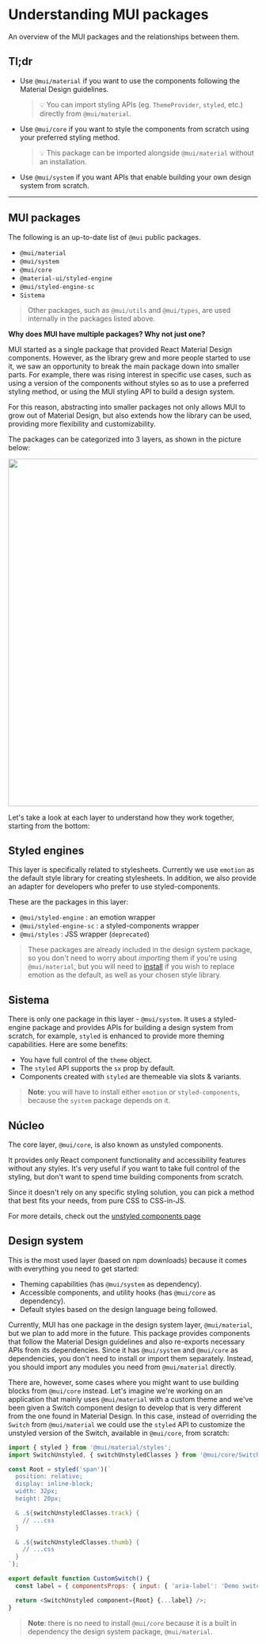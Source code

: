 # Understanding MUI packages

<p class="description">An overview of the MUI packages and the relationships between them.</p>

## Tl;dr

- Use `@mui/material` if you want to use the components following the Material Design guidelines.

  > 💡 You can import styling APIs (eg. `ThemeProvider`, `styled`, etc.) directly from `@mui/material`.
- Use `@mui/core` if you want to style the components from scratch using your preferred styling method.

  > 💡 This package can be imported alongside `@mui/material` without an installation.
- Use `@mui/system` if you want APIs that enable building your own design system from scratch.

---

## MUI packages

The following is an up-to-date list of `@mui` public packages.

- `@mui/material`
- `@mui/system`
- `@mui/core`
- `@material-ui/styled-engine`
- `@mui/styled-engine-sc`
- `Sistema`

> Other packages, such as `@mui/utils` and `@mui/types`, are used internally in the packages listed above.

**Why does MUI have multiple packages? Why not just one?**

MUI started as a single package that provided React Material Design components. However, as the library grew and more people started to use it, we saw an opportunity to break the main package down into smaller parts. For example, there was rising interest in specific use cases, such as using a version of the components without styles so as to use a preferred styling method, or using the MUI styling API to build a design system.

For this reason, abstracting into smaller packages not only allows MUI to grow out of Material Design, but also extends how the library can be used, providing more flexibility and customizability.

The packages can be categorized into 3 layers, as shown in the picture below:

<img src="/static/images/packages/mui-packages.png" style="width: 700px; max-width: 100%;" />

Let's take a look at each layer to understand how they work together, starting from the bottom:

## Styled engines

This layer is specifically related to stylesheets. Currently we use `emotion` as the default style library for creating stylesheets. In addition, we also provide an adapter for developers who prefer to use styled-components.

These are the packages in this layer:

- `@mui/styled-engine` : an emotion wrapper
- `@mui/styled-engine-sc` : a styled-components wrapper
- `@mui/styles` : JSS wrapper (`deprecated`)

> These packages are already included in the design system package, so you don't need to worry about _importing_ them if you're using `@mui/material`, but you will need to [install](code>@mui/styled-engine-sc</code) if you wish to replace emotion as the default, as well as your chosen style library.

## Sistema

There is only one package in this layer - `@mui/system`. It uses a styled-engine package and provides APIs for building a design system from scratch, for example, `styled` is enhanced to provide more theming capabilities. Here are some benefits:

- You have full control of the `theme` object.
- The `styled` API supports the `sx` prop by default.
- Components created with `styled` are themeable via slots & variants.

> **Note**: you will have to install either `emotion` or `styled-components`, because the `system` package depends on it.

## Núcleo

The core layer, `@mui/core`, is also known as unstyled components.

It provides only React component functionality and accessibility features without any styles. It's very useful if you want to take full control of the styling, but don't want to spend time building components from scratch.

Since it doesn't rely on any specific styling solution, you can pick a method that best fits your needs, from pure CSS to CSS-in-JS.

For more details, check out the [unstyled components page](/customization/unstyled-components/)

## Design system

This is the most used layer (based on npm downloads) because it comes with everything you need to get started:

- Theming capabilities (has `@mui/system` as dependency).
- Accessible components, and utility hooks (has `@mui/core` as dependency).
- Default styles based on the design language being followed.

Currently, MUI has one package in the design system layer, `@mui/material`, but we plan to add more in the future. This package provides components that follow the Material Design guidelines and also re-exports necessary APIs from its dependencies. Since it has `@mui/system` and `@mui/core` as dependencies, you don't need to install or import them separately. Instead, you should import any modules you need from `@mui/material` directly.

There are, however, some cases where you might want to use building blocks from `@mui/core` instead. Let's imagine we're working on an application that mainly uses `@mui/material` with a custom theme and we've been given a Switch component design to develop that is very different from the one found in Material Design. In this case, instead of overriding the `Switch` from `@mui/material` we could use the `styled` API to customize the unstyled version of the Switch, available in `@mui/core`, from scratch:

```js
import { styled } from '@mui/material/styles';
import SwitchUnstyled, { switchUnstyledClasses } from '@mui/core/SwitchUnstyled';

const Root = styled('span')(`
  position: relative;
  display: inline-block;
  width: 32px;
  height: 20px;

  & .${switchUnstyledClasses.track} {
    // ...css
  }

  & .${switchUnstyledClasses.thumb} {
    // ...css
  }
`);

export default function CustomSwitch() {
  const label = { componentsProps: { input: { 'aria-label': 'Demo switch' } } };

  return <SwitchUnstyled component={Root} {...label} />;
}
```

> **Note**: there is no need to install `@mui/core` because it is a built in dependency the design system package, `@mui/material`.
